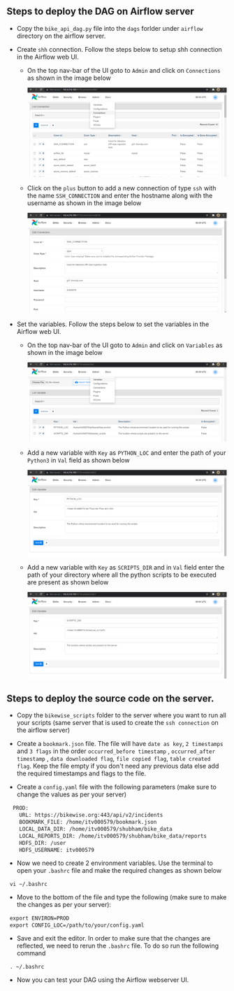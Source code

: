 ## Steps to deploy the DAG on Airflow server

* Copy the `bike_api_dag.py` file into the `dags` forlder under `airflow` directory on the airflow server.

* Create `shh` connection. Follow the steps below to setup shh connection in the Airflow web UI.
  
  * On the top nav-bar of the UI goto to `Admin` and click on `Connections` as shown in the image below
  
    ![ssh connection 1](https://github.com/enigma0503/bikewise/blob/main/img/ssh1.png)
    
  * Click on the `plus` button to add a new connection of type `ssh` with the name `SSH_CONNECTION` and enter the 
    hostname along with the username as shown in the image below
    
     ![ssh connection 2](https://github.com/enigma0503/bikewise/blob/main/img/ssh2.png)
     
* Set the variables. Follow the steps below to set the variables in the Airflow web UI.
  
  * On the top nav-bar of the UI goto to `Admin` and click on `Variables` as shown in the image below
    
    ![var 1](https://github.com/enigma0503/bikewise/blob/main/img/var1.png)
  
  * Add a new variable with `Key` as `PYTHON_LOC` and enter the path of your `Python3` in `Val` field as shown below
    
    ![var 1](https://github.com/enigma0503/bikewise/blob/main/img/var2.png)
    
  * Add a new variable with `Key` as `SCRIPTS_DIR` and in `Val` field enter the path of your directory where all the python scripts to be executed are present as shown below
    
    ![var 1](https://github.com/enigma0503/bikewise/blob/main/img/var3.png)
    
    
## Steps to deploy the source code on the server.

* Copy the `bikewise_scripts` folder to the server where you want to run all your scripts (same server that is used to create the `ssh connection` on the airflow server)

* Create a `bookmark.json` file. The file will have `date as key`, `2 timestamps` and `3 flags` in the order `occurred_before timestamp` , `occurred_after timestamp` , `data downloaded flag`, `file copied flag`, `table created flag`. Keep the file empty if you don't need any previous data else add the required timestamps and flags to the file.
 
* Create a `config.yaml` file with the following parameters (make sure to change the values as per your server)
  
```shell
  PROD:
    URL: https://bikewise.org:443/api/v2/incidents
    BOOKMARK_FILE: /home/itv000579/bookmark.json
    LOCAL_DATA_DIR: /home/itv000579/shubham/bike_data
    LOCAL_REPORTS_DIR: /home/itv000579/shubham/bike_data/reports
    HDFS_DIR: /user
    HDFS_USERNAME: itv000579
```
* Now we need to create 2 environment variables. Use the terminal to open your `.bashrc` file and make the required changes as shown below

```shell
 vi ~/.bashrc
```
  * Move to the bottom of the file and type the following (make sure to make the changes as per your server):

```shell
 export ENVIRON=PROD
 export CONFIG_LOC=/path/to/your/config.yaml
```
  * Save and exit the editor. In order to make sure that the changes are reflected, we need to rerun the `.bashrc` file. To do so run the following command

```shell
 . ~/.bashrc
```

* Now you can test your DAG using the Airflow webserver UI.
